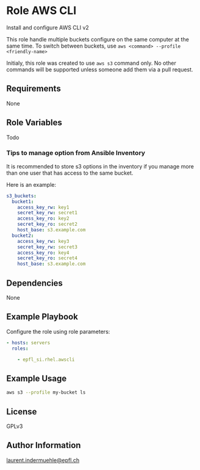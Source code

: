 Role AWS CLI
=========

Install and configure AWS CLI v2

This role handle multiple buckets configure on the same computer at the same time. To switch between buckets, use `aws <command> --profile <friendly-name>`

Initialy, this role was created to use `aws s3` command only. No other commands will be supported unless someone add them via a pull request.

Requirements
------------

None


Role Variables
--------------

Todo


### Tips to manage option from Ansible Inventory

It is recommended to store s3 options in the inventory if you manage more than one user that has access to the same bucket.

Here is an example:

```yaml
s3_buckets:
  bucket1:
    access_key_rw: key1
    secret_key_rw: secret1
    access_key_ro: key2
    secret_key_ro: secret2
    host_base: s3.example.com
  bucket2:
    access_key_rw: key3
    secret_key_rw: secret3
    access_key_ro: key4
    secret_key_ro: secret4
    host_base: s3.example.com
```

Dependencies
------------

None

Example Playbook
----------------

Configure the role using role parameters:

```yaml
- hosts: servers
  roles:

    - epfl_si.rhel.awscli

```

Example Usage
-------------

```bash
aws s3 --profile my-bucket ls
```


License
-------

GPLv3


Author Information
------------------

laurent.indermuehle@epfl.ch
